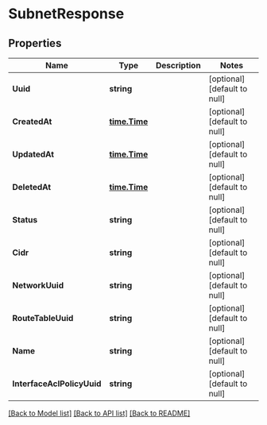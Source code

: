 # SubnetResponse

## Properties
Name | Type | Description | Notes
------------ | ------------- | ------------- | -------------
**Uuid** | **string** |  | [optional] [default to null]
**CreatedAt** | [**time.Time**](time.Time.md) |  | [optional] [default to null]
**UpdatedAt** | [**time.Time**](time.Time.md) |  | [optional] [default to null]
**DeletedAt** | [**time.Time**](time.Time.md) |  | [optional] [default to null]
**Status** | **string** |  | [optional] [default to null]
**Cidr** | **string** |  | [optional] [default to null]
**NetworkUuid** | **string** |  | [optional] [default to null]
**RouteTableUuid** | **string** |  | [optional] [default to null]
**Name** | **string** |  | [optional] [default to null]
**InterfaceAclPolicyUuid** | **string** |  | [optional] [default to null]

[[Back to Model list]](../README.md#documentation-for-models) [[Back to API list]](../README.md#documentation-for-api-endpoints) [[Back to README]](../README.md)

